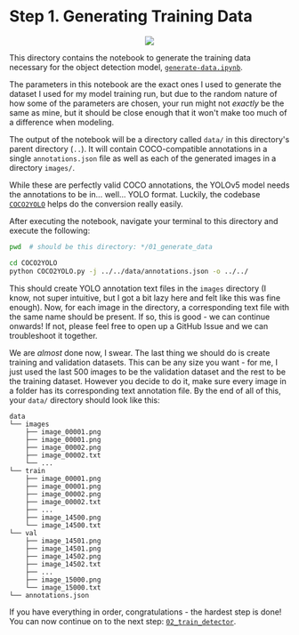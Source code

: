 # Step 1. Generating Training Data

<p align="center">
  <img src="https://user-images.githubusercontent.com/31417712/215226689-85b2addd-ef27-445c-aedd-3dbf6c28e516.png">
</p>

This directory contains the notebook to generate the training data necessary for the object detection model, [``generate-data.ipynb``](generate-data.ipynb).

The parameters in this notebook are the exact ones I used to generate the dataset I used for my model training run, but due to the random nature of how some of the parameters are chosen, your run might not _exactly_ be the same as mine, but it should be close enough that it won't make too much of a difference when modeling.

The output of the notebook will be a directory called ``data/`` in this directory's parent directory (``..``). It will contain COCO-compatible annotations in a single ``annotations.json`` file as well as each of the generated images in a directory ``images/``.

While these are perfectly valid COCO annotations, the YOLOv5 model needs the annotations to be in... well... YOLO format. Luckily, the codebase [``COCO2YOLO``](COCO2YOLO) helps do the conversion really easily.

After executing the notebook, navigate your terminal to this directory and execute the following:

```bash
pwd  # should be this directory: */01_generate_data

cd COCO2YOLO
python COCO2YOLO.py -j ../../data/annotations.json -o ../../
```

This should create YOLO annotation text files in the ``images`` directory (I know, not super intuitive, but I got a bit lazy here and felt like this was fine enough). Now, for each image in the directory, a corresponding text file with the same name should be present. If so, this is good - we can continue onwards! If not, please feel free to open up a GitHub Issue and we can troubleshoot it together.

We are _almost_ done now, I swear. The last thing we should do is create training and validation datasets. This can be any size you want - for me, I just used the last 500 images to be the validation dataset and the rest to be the training dataset. However you decide to do it, make sure every image in a folder has its corresponding text annotation file. By the end of all of this, your ``data/`` directory should look like this:

```
data
└── images
    ├── image_00001.png
    ├── image_00001.png
    ├── image_00002.png
    ├── image_00002.txt
    └── ...
└── train
    ├── image_00001.png
    ├── image_00001.png
    ├── image_00002.png
    ├── image_00002.txt
    ├── ...
    ├── image_14500.png
    └── image_14500.txt
└── val
    ├── image_14501.png
    ├── image_14501.png
    ├── image_14502.png
    ├── image_14502.txt
    ├── ...
    ├── image_15000.png
    └── image_15000.txt
└── annotations.json
```

If you have everything in order, congratulations - the hardest step is done! You can now continue on to the next step: [``02_train_detector``](02_train_detector).
